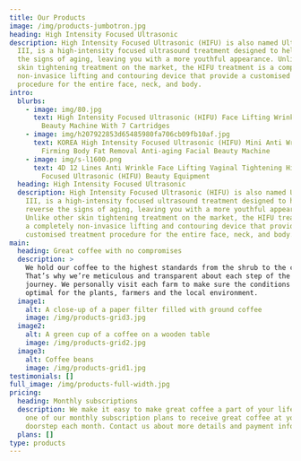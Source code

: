```yaml
---
title: Our Products
image: /img/products-jumbotron.jpg
heading: High Intensity Focused Ultrasonic
description: High Intensity Focused Ultrasonic (HIFU) is also named Ultraformer
  III, is a high-intensity focused ultrasound treatment designed to help reverse
  the signs of aging, leaving you with a more youthful appearance. Unlike other
  skin tightening treatment on the market, the HIFU treatment is a completely
  non-invasice lifting and contouring device that provide a customised treatment
  procedure for the entire face, neck, and body.
intro:
  blurbs:
    - image: img/80.jpg
      text: High Intensity Focused Ultrasonic (HIFU) Face Lifting Wrinkle Removal
        Beauty Machine With 7 Cartridges
    - image: img/h207922853d65485980fa706cb09fb10af.jpg
      text: KOREA High Intensity Focused Ultrasonic (HIFU) Mini Anti Wrinkle Skin
        Firming Body Fat Removal Anti-aging Facial Beauty Machine
    - image: img/s-l1600.png
      text: 4D 12 Lines Anti Wrinkle Face Lifting Vaginal Tightening High Intensity
        Focused Ultrasonic (HIFU) Beauty Equipment
  heading: High Intensity Focused Ultrasonic
  description: High Intensity Focused Ultrasonic (HIFU) is also named Ultraformer
    III, is a high-intensity focused ultrasound treatment designed to help
    reverse the signs of aging, leaving you with a more youthful appearance.
    Unlike other skin tightening treatment on the market, the HIFU treatment is
    a completely non-invasice lifting and contouring device that provide a
    customised treatment procedure for the entire face, neck, and body.
main:
  heading: Great coffee with no compromises
  description: >
    We hold our coffee to the highest standards from the shrub to the cup.
    That’s why we’re meticulous and transparent about each step of the coffee’s
    journey. We personally visit each farm to make sure the conditions are
    optimal for the plants, farmers and the local environment.
  image1:
    alt: A close-up of a paper filter filled with ground coffee
    image: /img/products-grid3.jpg
  image2:
    alt: A green cup of a coffee on a wooden table
    image: /img/products-grid2.jpg
  image3:
    alt: Coffee beans
    image: /img/products-grid1.jpg
testimonials: []
full_image: /img/products-full-width.jpg
pricing:
  heading: Monthly subscriptions
  description: We make it easy to make great coffee a part of your life. Choose
    one of our monthly subscription plans to receive great coffee at your
    doorstep each month. Contact us about more details and payment info.
  plans: []
type: products
---
```

